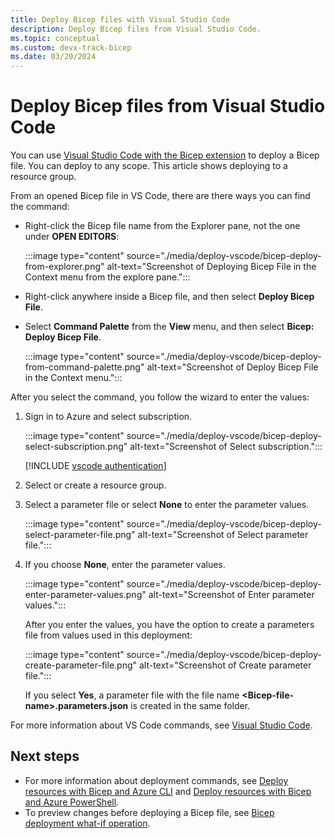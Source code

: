 ```yaml
---
title: Deploy Bicep files with Visual Studio Code
description: Deploy Bicep files from Visual Studio Code.
ms.topic: conceptual
ms.custom: devx-track-bicep
ms.date: 03/20/2024
---
```


# Deploy Bicep files from Visual Studio Code

You can use [Visual Studio Code with the Bicep extension](./visual-studio-code.md#deploy-bicep-file) to deploy a Bicep file. You can deploy to any scope. This article shows deploying to a resource group.

From an opened Bicep file in VS Code, there are there ways you can find the command:

- Right-click the Bicep file name from the Explorer pane, not the one under **OPEN EDITORS**:

    :::image type="content" source="./media/deploy-vscode/bicep-deploy-from-explorer.png" alt-text="Screenshot of Deploying Bicep File in the Context menu from the explore pane.":::

- Right-click anywhere inside a Bicep file, and then select **Deploy Bicep File**.

- Select **Command Palette** from the **View** menu, and then select **Bicep: Deploy Bicep File**.

    :::image type="content" source="./media/deploy-vscode/bicep-deploy-from-command-palette.png" alt-text="Screenshot of Deploy Bicep File in the Context menu.":::

After you select the command, you follow the wizard to enter the values:

1. Sign in to Azure and select subscription.

    :::image type="content" source="./media/deploy-vscode/bicep-deploy-select-subscription.png" alt-text="Screenshot of Select subscription.":::

    [!INCLUDE [vscode authentication](../../../includes/resource-manager-vscode-authentication.md)]

1. Select or create a resource group.

1. Select a parameter file or select **None** to enter the parameter values.

    :::image type="content" source="./media/deploy-vscode/bicep-deploy-select-parameter-file.png" alt-text="Screenshot of Select parameter file.":::

1. If you choose **None**, enter the parameter values.

    :::image type="content" source="./media/deploy-vscode/bicep-deploy-enter-parameter-values.png" alt-text="Screenshot of Enter parameter values.":::

    After you enter the values, you have the option to create a parameters file from values used in this deployment:

    :::image type="content" source="./media/deploy-vscode/bicep-deploy-create-parameter-file.png" alt-text="Screenshot of Create parameter file.":::

    If you select **Yes**, a parameter file with the file name **&lt;Bicep-file-name>.parameters.json** is created in the same folder.

For more information about VS Code commands, see [Visual Studio Code](./visual-studio-code.md).

## Next steps

- For more information about deployment commands, see [Deploy resources with Bicep and Azure CLI](deploy-cli.md) and [Deploy resources with Bicep and Azure PowerShell](deploy-powershell.md).
- To preview changes before deploying a Bicep file, see [Bicep deployment what-if operation](./deploy-what-if.md).

